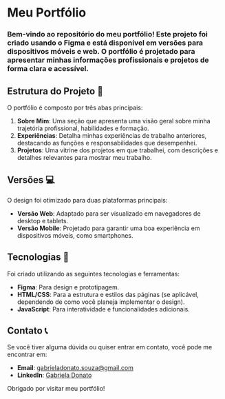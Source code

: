 # Meu Portfólio 

### Bem-vindo ao repositório do meu portfólio! Este projeto foi criado usando o Figma e está disponível em versões para dispositivos móveis e web. O portfólio é projetado para apresentar minhas informações profissionais e projetos de forma clara e acessível.

## Estrutura do Projeto 📁

O portfólio é composto por três abas principais:

1. **Sobre Mim**: Uma seção que apresenta uma visão geral sobre minha trajetória profissional, habilidades e formação.
2. **Experiências**: Detalha minhas experiências de trabalho anteriores, destacando as funções e responsabilidades que desempenhei.
3. **Projetos**: Uma vitrine dos projetos em que trabalhei, com descrições e detalhes relevantes para mostrar meu trabalho.

## Versões 💻

O design foi otimizado para duas plataformas principais:

- **Versão Web**: Adaptado para ser visualizado em navegadores de desktop e tablets.
- **Versão Mobile**: Projetado para garantir uma boa experiência em dispositivos móveis, como smartphones.

## Tecnologias 🔧

Foi criado utilizando as seguintes tecnologias e ferramentas:

- **Figma**: Para design e prototipagem.
- **HTML/CSS**: Para a estrutura e estilos das páginas (se aplicável, dependendo de como você planeja implementar o design).
- **JavaScript**: Para interatividade e funcionalidades adicionais.

## Contato 📞

Se você tiver alguma dúvida ou quiser entrar em contato, você pode me encontrar em:

- **Email**: gabrieladonato.souza@gmail.com
- **LinkedIn**: [Gabriela Donato]([https://www.linkedin.com/in/seu-perfil](https://www.linkedin.com/in/gabriela-donato-8034361ab/))

Obrigado por visitar meu portfólio!


